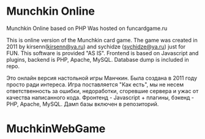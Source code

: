 Munchkin Online
==============

Munchkin Online based on PHP
Was hosted on funcardgame.ru

This is online version of the Munchkin card game. 
The game was created in 2011 by kirsenn(kirsenn@ya.ru) and sychidze (sychidze@ya.ru) just for FUN. This software is provided "AS IS".
Frontend is based on Javascript and plugins, backend is PHP, Apache, MySQL. Database dump is included in repo.

Это онлайн версия настольной игры Манчкин.
Была создана в 2011 году просто ради интереса. Игра поставляется "Как есть", мы не несем ответственность за ошибки, недоработки,
сгоревшие сервера и ужас от качества написанного кода.
Фронтенд - Javascript + плагины, бэкенд - PHP, Apache, MySQL. Дамп базы включен в репозиторий.
# MuchkinWebGame
